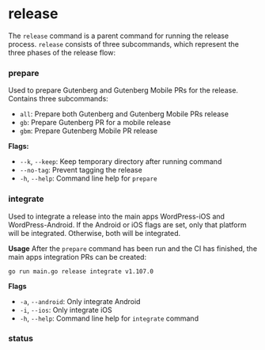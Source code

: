 # release

The `release` command is a parent command for running the release process. `release` consists of three subcommands, which represent the three phases of the release flow:

### prepare
Used to prepare Gutenberg and Gutenberg Mobile PRs for the release. Contains three subcommands:

- `all`: Prepare both Gutenberg and Gutenberg Mobile PRs release
- `gb`: Prepare Gutenberg PR for a mobile release
- `gbm`: Prepare Gutenberg Mobile PR release

**Flags:**
- `--k`, `--keep`: Keep temporary directory after running command
- `--no-tag`:  Prevent tagging the release
- `-h`, `--help`: Command line help for `prepare`

### integrate
Used to integrate a release into the main apps WordPress-iOS and WordPress-Android. If the Android or iOS flags are set, only that platform will be integrated. Otherwise, both will be integrated.

**Usage**
After the `prepare` command has been run and the CI has finished, the main apps integration PRs can be created:

```
go run main.go release integrate v1.107.0
```

**Flags**
- `-a`, `--android`: Only integrate Android
- `-i`, `--ios`: Only integrate iOS
- `-h`, `--help`: Command line help for `integrate` command

### status